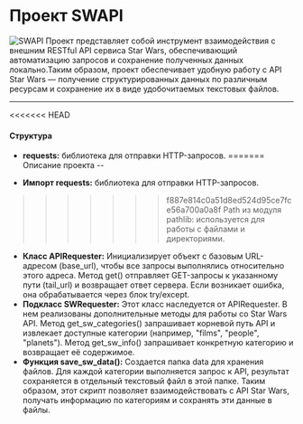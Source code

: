 # Проект SWAPI
![SWAPI](png/star_wars.png)
Проект представляет собой инструмент взаимодействия с внешним RESTful API сервиса Star Wars, обеспечивающий автоматизацию запросов и сохранение полученных данных локально.Таким образом, проект обеспечивает удобную работу с API Star Wars — получение структурированных данных по различным ресурсам и сохранение их в виде удобочитаемых текстовых файлов.

---
<<<<<<< HEAD

#### Структура
* **requests:** библиотека для отправки HTTP-запросов.
=======
Описание проекта
--
  
* **Импорт requests:** библиотека для отправки HTTP-запросов.
>>>>>>> f887e814c0a51d8ed524d95ce7fce56a700a0a8f
Path из модуля pathlib: используется для работы с файлами и директориями.  
* **Класс APIRequester:**
Инициализирует объект с базовым URL-адресом (base_url), чтобы все запросы выполнялись относительно этого адреса.
Метод get() отправляет GET-запросы к указанному пути (tail_url) и возвращает ответ сервера. Если возникает ошибка, она обрабатывается через блок try/except.
* **Подкласс SWRequester:**
Этот класс наследуется от APIRequester. В нем реализованы дополнительные методы для работы со Star Wars API.
Метод get_sw_categories() запрашивает корневой путь API и извлекает доступные категории (например, "films", "people", "planets").
Метод get_sw_info() запрашивает конкретную категорию и возвращает её содержимое.  
* **Функция save_sw_data():**
Создается папка data для хранения файлов.
Для каждой категории выполняется запрос к API, результат сохраняется в отдельный текстовый файл в этой папке.
Таким образом, этот скрипт позволяет взаимодействовать с API Star Wars, получать информацию по категориям и сохранять эти данные в файлы.
